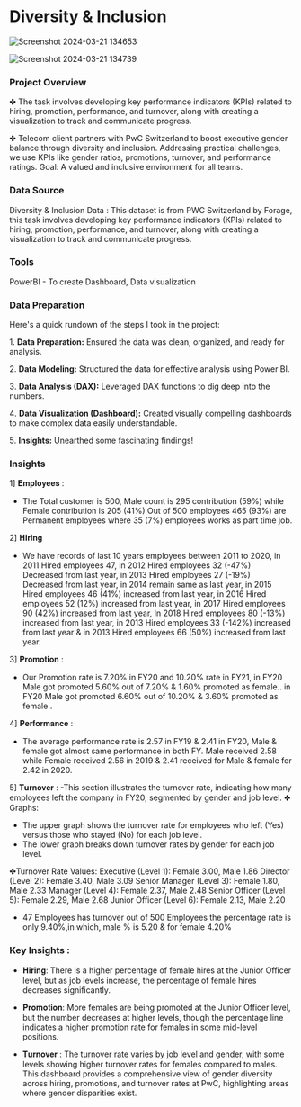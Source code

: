# Diversity & Inclusion

![Screenshot 2024-03-21 134653](https://github.com/purvaphalak/Diversity_-_Inclusion/assets/148857209/c10c893b-7995-4f45-8758-1f545248c66c)

![Screenshot 2024-03-21 134739](https://github.com/purvaphalak/Diversity_-_Inclusion/assets/148857209/756f9d27-e7a9-45de-b239-147b5ee28bf2)

### Project Overview

✤ The task involves developing key performance indicators (KPIs) related to hiring, promotion, performance, and turnover, along with creating a visualization to track and communicate progress.

✤ Telecom client partners with PwC Switzerland to boost executive gender balance through diversity and inclusion. Addressing practical challenges, we use KPIs like gender ratios, promotions, turnover, and performance ratings. Goal: A valued and inclusive environment for all teams.

### Data Source 

Diversity & Inclusion Data : This dataset is from PWC Switzerland by Forage, this task involves developing key performance indicators (KPIs) related to hiring, promotion, performance, and turnover, along with creating a visualization to track and communicate progress.

### Tools 

PowerBI - To create Dashboard, Data visualization

 ### Data Preparation

Here's a quick rundown of the steps I took in the project:

1️. **Data Preparation:**
Ensured the data was clean, organized, and ready for analysis.

2️. **Data Modeling:**
Structured the data for effective analysis using Power BI.

3️. **Data Analysis (DAX):** 
Leveraged DAX functions to dig deep into the numbers.

4️. **Data Visualization (Dashboard):** 
Created visually compelling dashboards to make complex data easily understandable.

5️. **Insights:** 
Unearthed some fascinating findings!

### Insights

1] 𝐄𝐦𝐩𝐥𝐨𝐲𝐞𝐞𝐬 :
- The Total customer is 500, Male count is 295 contribution (59%) while Female contribution is 205 (41%) Out of 500 employees 465 (93%) are Permanent employees where 35 (7%) employees works as part time job.

2] 𝐇𝐢𝐫𝐢𝐧𝐠
- We have records of last 10 years employees between 2011 to 2020, in 2011 Hired employees 47, in 2012 Hired employees 32 (-47%) Decreased from last year, in 2013 Hired employees 27 (-19%) Decreased from last year, in 2014 remain same as last year, in 2015 Hired employees 46 (41%) increased from last year, in 2016 Hired employees 52 (12%) increased from last year, in 2017 Hired employees 90 (42%) increased from last year, In 2018 Hired employees 80 (-13%) increased from last year, in 2013 Hired employees 33 (-142%) increased from last year & in 2013 Hired employees 66 (50%) increased from last year.

3] 𝐏𝐫𝐨𝐦𝐨𝐭𝐢𝐨𝐧 :
- Our Promotion rate is 7.20% in FY20 and 10.20% rate in FY21, in FY20 Male got promoted 5.60% out of 7.20% & 1.60% promoted as female.. in FY20 Male got promoted 6.60% out of 10.20% & 3.60% promoted as female..

4] 𝐏𝐞𝐫𝐟𝐨𝐫𝐦𝐚𝐧𝐜𝐞 :
- The average performance rate is 2.57 in FY19 & 2.41 in FY20, Male & female got almost same performance in both FY. Male received 2.58 while Female received 2.56 in 2019 & 2.41 received for Male & female for 2.42 in 2020.

5] 𝐓𝐮𝐫𝐧𝐨𝐯𝐞𝐫 :
-This section illustrates the turnover rate, indicating how many employees left the company in FY20, segmented by gender and job level.
✤ Graphs:
- The upper graph shows the turnover rate for employees who left (Yes) versus those who stayed (No) for each job level.
- The lower graph breaks down turnover rates by gender for each job level.

✤Turnover Rate Values:
Executive (Level 1): Female 3.00, Male 1.86
Director (Level 2): Female 3.40, Male 3.09
Senior Manager (Level 3): Female 1.80, Male 2.33
Manager (Level 4): Female 2.37, Male 2.48
Senior Officer (Level 5): Female 2.29, Male 2.68
Junior Officer (Level 6): Female 2.13, Male 2.20

- 47 Employees has turnover out of 500 Employees the percentage rate is only 9.40%,in which, male % is 5.20 & for female 4.20%

### **Key Insights :** 

- 𝐇𝐢𝐫𝐢𝐧𝐠: There is a higher percentage of female hires at the Junior Officer level, but as job levels increase, the percentage of female hires decreases significantly.
 
- 𝐏𝐫𝐨𝐦𝐨𝐭𝐢𝐨𝐧: More females are being promoted at the Junior Officer level, but the number decreases at higher levels, though the percentage line indicates a higher promotion rate for females in some mid-level positions.

- 𝐓𝐮𝐫𝐧𝐨𝐯𝐞𝐫 : The turnover rate varies by job level and gender, with some levels showing higher turnover rates for females compared to males.
This dashboard provides a comprehensive view of gender diversity across hiring, promotions, and turnover rates at PwC, highlighting areas where gender disparities exist.







